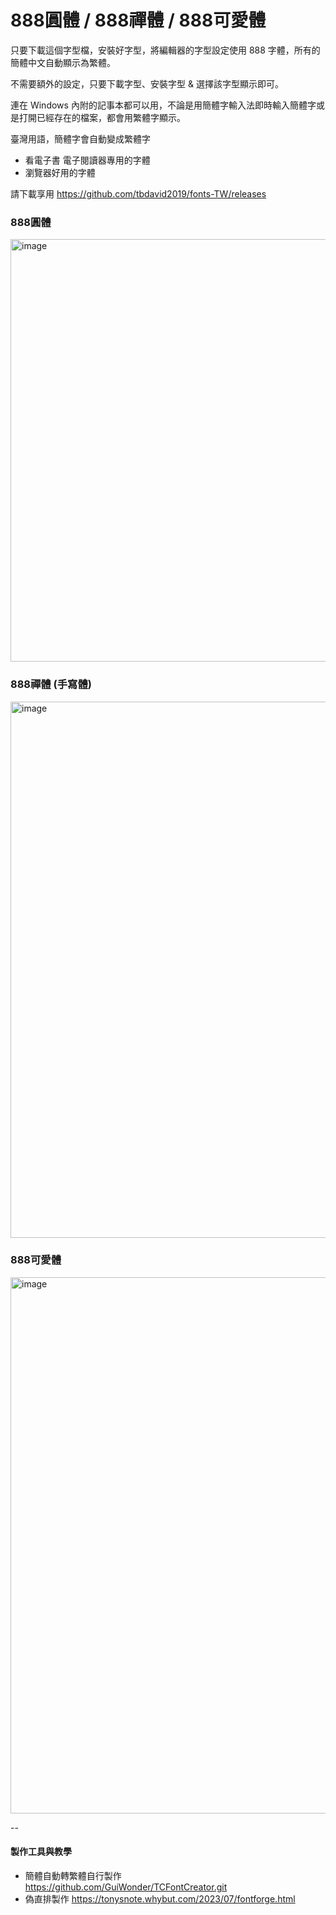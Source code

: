 # 888圓體 / 888禪體 / 888可愛體

只要下載這個字型檔，安裝好字型，將編輯器的字型設定使用 888 字體，所有的簡體中文自動顯示為繁體。

不需要額外的設定，只要下載字型、安裝字型 & 選擇該字型顯示即可。

連在 Windows 內附的記事本都可以用，不論是用簡體字輸入法即時輸入簡體字或是打開已經存在的檔案，都會用繁體字顯示。

 
 臺灣用語，簡體字會自動變成繁體字 
- 看電子書 電子閱讀器專用的字體
- 瀏覽器好用的字體



請下載享用
https://github.com/tbdavid2019/fonts-TW/releases

### 888圓體
<img width="676" alt="image" src="https://github.com/tbdavid2019/fonts-TW/assets/56015064/09a9a825-8773-4c34-818a-63d61e231945">

### 888禪體 (手寫體)
<img width="858" alt="image" src="https://github.com/tbdavid2019/fonts-TW/assets/56015064/43130441-75e9-4f53-bbe3-a53c61e44570">

### 888可愛體
<img width="858" alt="image" src="https://github.com/tbdavid2019/fonts-TW/assets/56015064/0b558123-b6f9-406b-9785-aceeed8a1bcb">

--
#### 製作工具與教學
- 簡體自動轉繁體自行製作 https://github.com/GuiWonder/TCFontCreator.git
- 偽直排製作 https://tonysnote.whybut.com/2023/07/fontforge.html
